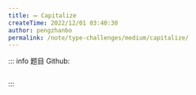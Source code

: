 ```yaml
---
title: ➖ Capitalize
createTime: 2022/12/01 03:40:30
author: pengzhanbo
permalink: /note/type-challenges/medium/capitalize/
---
```


::: info 题目
Github: []()

```ts
```
:::
